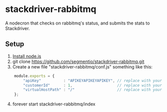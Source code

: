 stackdriver-rabbitmq
====================

A nodecron that checks on rabbitmq's status, and submits the stats to Stackdriver.

## Setup

1. [Install node.js](http://howtonode.org/how-to-install-nodejs)
2. git clone https://github.com/segmentio/stackdriver-rabbitmq.git
3. Create a new file "stackdriver-rabbitmq/conf.js" something like this:

```javascript
    module.exports = {
        "apiKey"          : "APIKEYAPIKEYAPIKEY", // replace with your API key
        "customerId"      : 1,                    // replace with your customer id
        "virtualHostPath" : "/"                   // replace with your host path
    };
```
  
4. forever start stackdriver-rabbitmq/index
